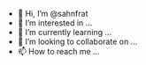 - 👋 Hi, I’m @sahnfrat
- 👀 I’m interested in ...
- 🌱 I’m currently learning ...
- 💞️ I’m looking to collaborate on ...
- 📫 How to reach me ...

<!---
sahnfrat/sahnfrat is a ✨ special ✨ repository because its `README.md` (this file) appears on your GitHub profile.
You can click the Preview link to take a look at your changes.
--->
